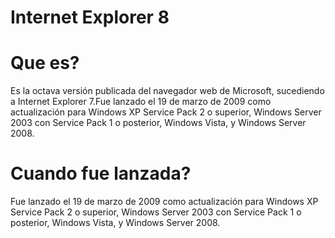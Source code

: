 # Internet Explorer 8

# Que es?
Es la octava versión publicada del navegador web de Microsoft, sucediendo a Internet Explorer 7.Fue lanzado el 19 de marzo de 2009 como actualización para Windows XP Service Pack 2 o superior, Windows Server 2003 con Service Pack 1 o posterior, Windows Vista, y Windows Server 2008.

# Cuando fue lanzada?
Fue lanzado el 19 de marzo de 2009 como actualización para Windows XP Service Pack 2 o superior, Windows Server 2003 con Service Pack 1 o posterior, Windows Vista, y Windows Server 2008.
